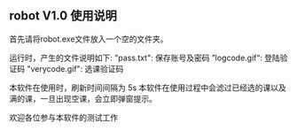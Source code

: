 ## robot V1.0 使用说明

首先请将robot.exe文件放入一个空的文件夹。

运行时，产生的文件说明如下:
"pass.txt": 保存账号及密码
”logcode.gif“: 登陆验证码
"verycode.gif": 选课验证码

本软件在使用时，刷新时间间隔为
5s
本软件在使用过程中会滤过已经选的课以及满的课，一旦出现空课，会立即弹窗提示。

欢迎各位参与本软件的测试工作